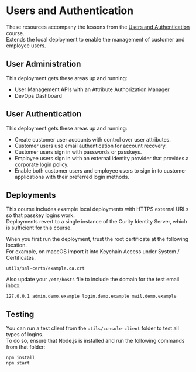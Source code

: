 # Users and Authentication

These resources accompany the lessons from the [Users and Authentication](https://curity.io/training/users-and-authentication) course.\
Extends the local deployment to enable the management of customer and employee users.

## User Administration

This deployment gets these areas up and running:

- User Management APIs with an Attribute Authorization Manager
- DevOps Dashboard

## User Authentication

This deployment gets these areas up and running:

- Create customer user accounts with control over user attributes.
- Customer users use email authentication for account recovery.
- Customer users sign in with passwords or passkeys.
- Employee users sign in with an external identity provider that provides a corporate login policy.
- Enable both customer users and employee users to sign in to customer applications with their preferred login methods.

## Deployments

This course includes example local deployments with HTTPS external URLs so that passkey logins work.\
Deployments revert to a single instance of the Curity Identity Server, which is sufficient for this course.

When you first run the deployment, trust the root certificate at the following location.\
For example, on maccOS import it into Keychain Access under System / Certificates.

```text
utils/ssl-certs/example.ca.crt
```

Also update your `/etc/hosts` file to include the domain for the test email inbox:

```text
127.0.0.1 admin.demo.example login.demo.example mail.demo.example
```

## Testing

You can run a test client from the `utils/console-client` folder to test all types of logins.\
To do so, ensure that Node.js is installed and run the following commands from that folder:

```bash
npm install
npm start
```
